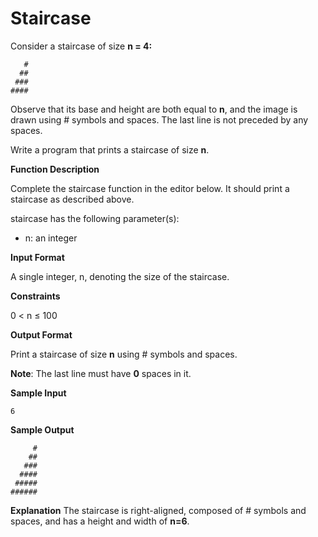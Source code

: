 # Staircase

Consider a staircase of size **n = 4:**

```
   #
  ##
 ###
####
```

Observe that its base and height are both equal to **n**, and the image is drawn using # symbols and spaces. The last line is not preceded by any spaces.

Write a program that prints a staircase of size **n**.

**Function Description**

Complete the staircase function in the editor below. It should print a staircase as described above.

staircase has the following parameter(s):

* n: an integer

**Input Format**

A single integer, n, denoting the size of the staircase.

**Constraints**

0 < n ≤ 100 

**Output Format**

Print a staircase of size **n** using # symbols and spaces.

**Note**: The last line must have **0** spaces in it.

**Sample Input**
```
6
```

**Sample Output**
```
     #
    ##
   ###
  ####
 #####
######
```

**Explanation**
The staircase is right-aligned, composed of # symbols and spaces, and has a height and width of **n=6**.


